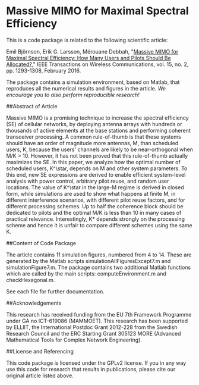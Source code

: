 Massive MIMO for Maximal Spectral Efficiency
==================

This is a code package is related to the following scientific article:

Emil Björnson, Erik G. Larsson, Mérouane Debbah, "[Massive MIMO for Maximal Spectral Efficiency: How Many Users and Pilots Should Be Allocated?](http://arxiv.org/pdf/1412.7102)," IEEE Transactions on Wireless Communications, vol. 15, no. 2, pp. 1293-1308, February 2016.

The package contains a simulation environment, based on Matlab, that reproduces all the numerical results and figures in the article. *We encourage you to also perform reproducible research!*


##Abstract of Article

Massive MIMO is a promising technique to increase the spectral efficiency (SE) of cellular networks, by deploying antenna arrays with hundreds or thousands of active elements at the base stations and performing coherent transceiver processing. A common rule-of-thumb is that these systems should have an order of magnitude more antennas, M, than scheduled users, K, because the users' channels are likely to be near-orthogonal when M/K > 10. However, it has not been proved that this rule-of-thumb actually maximizes the SE. In this paper, we analyze how the optimal number of scheduled users, K^\star, depends on M and other system parameters. To this end, new SE expressions are derived to enable efficient system-level analysis with power control, arbitrary pilot reuse, and random user locations. The value of K^\star in the large-M regime is derived in closed form, while simulations are used to show what happens at finite M, in different interference scenarios, with different pilot reuse factors, and for different processing schemes. Up to half the coherence block should be dedicated to pilots and the optimal M/K is less than 10 in many cases of practical relevance. Interestingly, K* depends strongly on the processing scheme and hence it is unfair to compare different schemes using the same K.


##Content of Code Package

The article contains 11 simulation figures, numbered from 4 to 14. These are generated by the Matlab scripts simulationAllFiguresExcept7.m and simulationFigure7.m.  The package contains two additional Matlab functions which are called by the main scripts: computeEnvironment.m and checkHexagonal.m.

See each file for further documentation.


##Acknowledgements

This research has received funding from the EU 7th Framework Programme under GA no ICT-619086 (MAMMOET). This research has been supported by ELLIIT, the International Postdoc Grant 2012-228 from the Swedish Research Council and the ERC Starting Grant 305123 MORE (Advanced Mathematical Tools for Complex Network Engineering).

##License and Referencing

This code package is licensed under the GPLv2 license. If you in any way use this code for research that results in publications, please cite our original article listed above.
